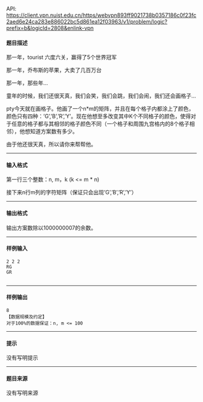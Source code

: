 API: https://client.vpn.nuist.edu.cn/https/webvpn893ff9021738b0357186c0f23fc2aed6e24ca283e886022bc5d861ea12f03963/v1/problem/logic?prefix=b&logicId=2808&enlink-vpn

#### 题目描述

那一年，tourist 六度六关，赢得了5个世界冠军

那一年，乔布斯的苹果，大卖了几百万台

那一年，那些年...

童年的时候，我们还很天真，我们会笑，我们会跳，我们会闹，我们还会画格子...

pty今天就在画格子。他画了一个n\*m的矩阵，并且在每个格子内都涂上了颜色，颜色只有四种：’G’,’B’,’R’,’Y’。现在他想至多改变其中K个不同格子的颜色，使得对于任意的格子都与其相邻的格子颜色不同（一个格子和周围九宫格内的8个格子相邻），他想知道方案数有多少。

由于他还很天真，所以请你来帮帮他。

---

#### 输入格式

第一行三个整数：n, m，k (k <= m \* n)

接下来n行m列的字符矩阵（保证只会出现’G’,’B’,’R’,’Y’）

---

#### 输出格式

输出方案数除以1000000007的余数。

---

#### 样例输入
```
2 2 2
RG
GR
 

```

---

#### 样例输出
```
8
【数据规模及约定】
对于100%的数据保证：n, m <= 100
```

---

#### 提示

没有写明提示

---

#### 题目来源

没有写明来源